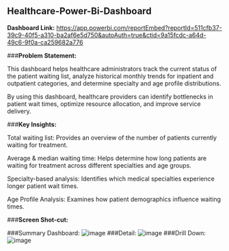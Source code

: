 ## Healthcare-Power-Bi-Dashboard
**Dashboard Link:** https://app.powerbi.com/reportEmbed?reportId=511cfb37-39c9-40f5-a310-ba2af6e5d750&autoAuth=true&ctid=9a15fcdc-a64d-49c6-9f0a-ca259682a776

###**Problem Statement:**

This dashboard helps healthcare administrators track the current status of the patient waiting list, analyze historical monthly trends for inpatient and outpatient categories, and determine specialty and age profile distributions.

By using this dashboard, healthcare providers can identify bottlenecks in patient wait times, optimize resource allocation, and improve service delivery.

###**Key Insights:**

Total waiting list: Provides an overview of the number of patients currently waiting for treatment.

Average & median waiting time: Helps determine how long patients are waiting for treatment across different specialties and age groups.

Specialty-based analysis: Identifies which medical specialties experience longer patient wait times.

Age Profile Analysis: Examines how patient demographics influence waiting times.

###**Screen Shot-cut:**

###Summary Dashboard: 
![image](https://github.com/user-attachments/assets/5b336860-1878-4c74-b7fe-54260bb04155)
###Detail:
![image](https://github.com/user-attachments/assets/e321bef0-a357-451f-a44e-a86bce1630cf)
###Drill Down:
![image](https://github.com/user-attachments/assets/8d7ddd7b-46bf-4f84-8ff1-b77e5fab4b69)
